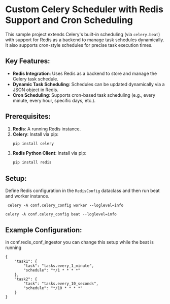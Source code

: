 # Custom Celery Scheduler with Redis Support and Cron Scheduling

This sample project extends Celery's built-in scheduling (via `celery.beat`) with support for Redis as a backend to manage task schedules dynamically. It also supports cron-style schedules for precise task execution times.

## Key Features:
- **Redis Integration**: Uses Redis as a backend to store and manage the Celery task schedule.
- **Dynamic Task Scheduling**: Schedules can be updated dynamically via a JSON object in Redis.
- **Cron Scheduling**: Supports cron-based task scheduling (e.g., every minute, every hour, specific days, etc.).

## Prerequisites:
1. **Redis**: A running Redis instance.
2. **Celery**: Install via pip:
    ```bash
    pip install celery
    ```
3. **Redis Python Client**: Install via pip:
    ```bash
    pip install redis
    ```

## Setup:
Define Redis configuration in the `RedisConfig` dataclass and then run beat and worker instance.

```worker
 celery -A conf.celery_config worker --loglevel=info
```
```beat
celery -A conf.celery_config beat --loglevel=info
```

## Example Configuration:
in conf.redis_conf_ingestor you can change this setup while the beat is running
```
{
    "task1": {
        "task": "tasks.every_1_minute",
        "schedule": "*/1 * * * *"
    },
    "task2": {
        "task": "tasks.every_10_seconds",
        "schedule": "*/10 * * * *"
    }
}
```